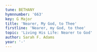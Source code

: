 ```yaml
---
tune: BETHANY
hymnnumber: '663'
key: G Major
title: 'Nearer, My God, to Thee'
firstline: 'Nearer, my God, to thee'
topic: 'Living His Life: Nearer to God'
author: Sarah F. Adams
year: '-'
---
```

